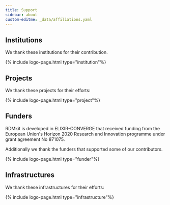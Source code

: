 ```yaml
---
title: Support
sidebar: about
custom-editme: _data/affiliations.yaml
---
```


## Institutions

We thank these institutions for their contribution.

{% include logo-page.html type="institution"%}

## Projects

We thank these projects for their efforts:

{% include logo-page.html type="project"%}

## Funders

RDMkit is developed in ELIXIR-CONVERGE that received funding from the European Union's Horizon 2020 Research and Innovation programme under grant agreement No 871075. 

Additionally we thank the funders that supported some of our contributors.

{% include logo-page.html type="funder"%}

## Infrastructures

We thank these infrastructures for their efforts:

{% include logo-page.html type="infrastructure"%}
